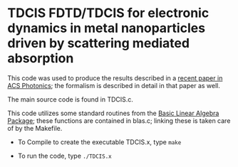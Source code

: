 # TDCIS FDTD/TDCIS for electronic dynamics in metal nanoparticles driven by scattering mediated absorption

This code was used to produce the results described in a [recent paper 
in ACS Photonics](https://pubs.acs.org/doi/abs/10.1021/acsphotonics.6b00773); the 
formalism is described in detail in that paper as well.

The main source code is found in TDCIS.c.

This code utilizes some standard routines from the [Basic Linear Algebra Package](http://www.netlib.org/blas/); these functions are contained in blas.c; linking these is taken care of by the Makefile.

- To Compile to create the executable TDCIS.x, type
`make`

- To run the code, type
`./TDCIS.x`

